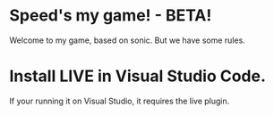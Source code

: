 # Speed's my game! - BETA!

Welcome to my game, based on sonic. But we have some rules.

# Install LIVE in Visual Studio Code.

If your running it on Visual Studio, it requires the live plugin.
